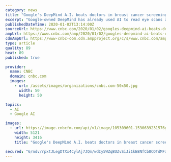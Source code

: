 ```yaml
---
category: news
title: "Google's DeepMind A.I. beats doctors in breast cancer screening trial"
excerpt: "Google-owned DeepMind has already used AI to read eye scans and spot neck cancer. Artificial Intelligence (AI) powered by Google's DeepMind algorithm may be more accurate at spotting breast cancer ..."
publishedDateTime: 2020-01-02T13:14:00Z
sourceUrl: https://www.cnbc.com/2020/01/02/googles-deepmind-ai-beats-doctors-in-breast-cancer-screening-trial.html
ampUrl: https://www.cnbc.com/amp/2020/01/02/googles-deepmind-ai-beats-doctors-in-breast-cancer-screening-trial.html
cdnAmpUrl: https://www-cnbc-com.cdn.ampproject.org/c/s/www.cnbc.com/amp/2020/01/02/googles-deepmind-ai-beats-doctors-in-breast-cancer-screening-trial.html
type: article
quality: 89
heat: 89
published: true

provider:
  name: CNBC
  domain: cnbc.com
  images:
    - url: /assets/images/organizations/cnbc.com-50x50.jpg
      width: 50
      height: 50

topics:
  - AI
  - Google AI

images:
  - url: https://image.cnbcfm.com/api/v1/image/105309601-1530639231576gettyimages-906007030.jpeg?v=1531154587
    width: 5121
    height: 3416
    title: "Google's DeepMind A.I. beats doctors in breast cancer screening trial"

secured: "6/ndv/rpxtJLegDTXx4CylAj7JQm/wdIy5WZqBUZvSiJi1kEBNfCb8COTdMFakxHdnzbyRCFmFucckQ4DgKWw1v3GzUvH+FjqhvTcv0UNAsTcNS0l9vGyeUsvZEF+GGaiycXbn1Dqj4ktOHA6KS9UquO8H+46Fw8HssvGjCCH6YzWKIlgWAzOvKKgpbY64OuY/W1p2iW2LgfoqYQMsWr4DeoyzWynGXWLv9wR6scv4ThMVlfjs0I0P5s1PC6b3zXcggANBVWpn8CZ3hWWn2bGfw+ZfU947dsWCW59cfb1G7e18cVKc+p62AozZVqgGHA;0ZtMFBbZYNUo5GzOmvS79Q=="
---
```


